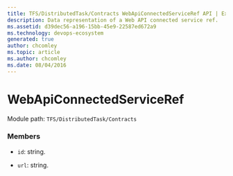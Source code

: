 ```yaml
---
title: TFS/DistributedTask/Contracts WebApiConnectedServiceRef API | Extensions for Azure DevOps Services
description: Data representation of a Web API connected service ref.
ms.assetid: d39dec56-a196-15bb-45e9-22587ed672a9
ms.technology: devops-ecosystem
generated: true
author: chcomley
ms.topic: article
ms.author: chcomley
ms.date: 08/04/2016
---
```


# WebApiConnectedServiceRef

Module path: `TFS/DistributedTask/Contracts`

### Members

* `id`: string.

* `url`: string.
